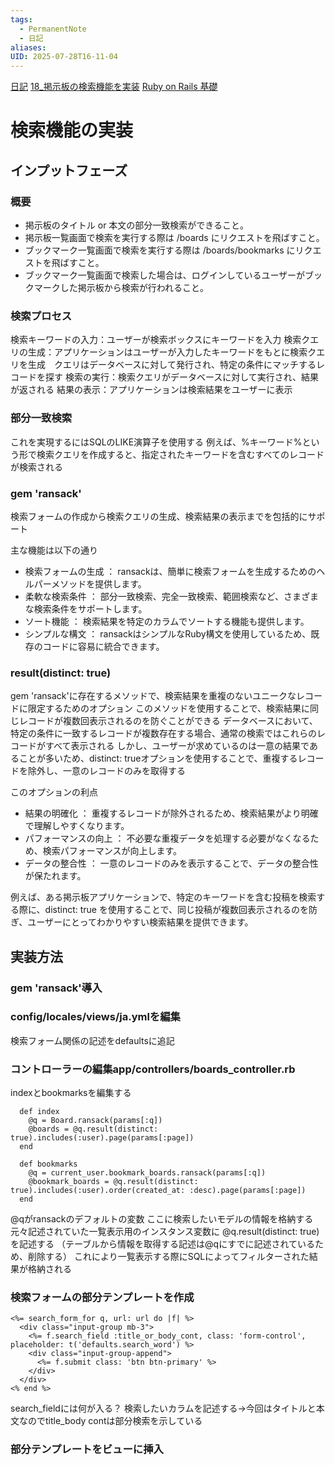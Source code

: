 ```yaml
---
tags:
  - PermanentNote
  - 日記
aliases: 
UID: 2025-07-28T16-11-04
---
```

[日記](日記.md)
[18_掲示板の検索機能を実装](18_掲示板の検索機能を実装.md)
[Ruby on Rails 基礎](Ruby%20on%20Rails%20基礎.md)

# 検索機能の実装
## インプットフェーズ
### 概要
- 掲示板のタイトル or 本文の部分一致検索ができること。
- 掲示板一覧画面で検索を実行する際は /boards にリクエストを飛ばすこと。
- ブックマーク一覧画面で検索を実行する際は /boards/bookmarks にリクエストを飛ばすこと。
- ブックマーク一覧画面で検索した場合は、ログインしているユーザーがブックマークした掲示板から検索が行われること。

### 検索プロセス
検索キーワードの入力：ユーザーが検索ボックスにキーワードを入力
検索クエリの生成：アプリケーションはユーザーが入力したキーワードをもとに検索クエリを生成　クエリはデータベースに対して発行され、特定の条件にマッチするレコードを探す
検索の実行：検索クエリがデータベースに対して実行され、結果が返される
結果の表示：アプリケーションは検索結果をユーザーに表示

### 部分一致検索
これを実現するにはSQLのLIKE演算子を使用する
例えば、%キーワード%という形で検索クエリを作成すると、指定されたキーワードを含むすべてのレコードが検索される

### gem 'ransack'
検索フォームの作成から検索クエリの生成、検索結果の表示までを包括的にサポート

主な機能は以下の通り
- 検索フォームの生成 ： ransackは、簡単に検索フォームを生成するためのヘルパーメソッドを提供します。
- 柔軟な検索条件 ： 部分一致検索、完全一致検索、範囲検索など、さまざまな検索条件をサポートします。
- ソート機能 ： 検索結果を特定のカラムでソートする機能も提供します。
- シンプルな構文 ： ransackはシンプルなRuby構文を使用しているため、既存のコードに容易に統合できます。

### result(distinct: true)
gem 'ransack'に存在するメソッドで、検索結果を重複のないユニークなレコードに限定するためのオプション
このメソッドを使用することで、検索結果に同じレコードが複数回表示されるのを防ぐことができる
データベースにおいて、特定の条件に一致するレコードが複数存在する場合、通常の検索ではこれらのレコードがすべて表示される
しかし、ユーザーが求めているのは一意の結果であることが多いため、distinct: trueオプションを使用することで、重複するレコードを除外し、一意のレコードのみを取得する

このオプションの利点
- 結果の明確化 ： 重複するレコードが除外されるため、検索結果がより明確で理解しやすくなります。
- パフォーマンスの向上 ： 不必要な重複データを処理する必要がなくなるため、検索パフォーマンスが向上します。
- データの整合性 ： 一意のレコードのみを表示することで、データの整合性が保たれます。

例えば、ある掲示板アプリケーションで、特定のキーワードを含む投稿を検索する際に、distinct: true を使用することで、同じ投稿が複数回表示されるのを防ぎ、ユーザーにとってわかりやすい検索結果を提供できます。

## 実装方法
### gem 'ransack'導入
### config/locales/views/ja.ymlを編集
検索フォーム関係の記述をdefaultsに追記
### コントローラーの編集app/controllers/boards_controller.rb
indexとbookmarksを編集する
```
  def index
    @q = Board.ransack(params[:q])
    @boards = @q.result(distinct: true).includes(:user).page(params[:page])
  end

  def bookmarks
    @q = current_user.bookmark_boards.ransack(params[:q])
    @bookmark_boards = @q.result(distinct: true).includes(:user).order(created_at: :desc).page(params[:page])
  end
```

@qがransackのデフォルトの変数
ここに検索したいモデルの情報を格納する
元々記述されていた一覧表示用のインスタンス変数に @q.result(distinct: true) を記述する
（テーブルから情報を取得する記述は@qにすでに記述されているため、削除する）
これにより一覧表示する際にSQLによってフィルターされた結果が格納される

### 検索フォームの部分テンプレートを作成
```
<%= search_form_for q, url: url do |f| %>
  <div class="input-group mb-3">
    <%= f.search_field :title_or_body_cont, class: 'form-control', placeholder: t('defaults.search_word') %>
    <div class="input-group-append">
      <%= f.submit class: 'btn btn-primary' %>
    </div>
  </div>
<% end %>
```
search_fieldには何が入る？
検索したいカラムを記述する→今回はタイトルと本文なのでtitle_body
contは部分検索を示している

### 部分テンプレートをビューに挿入

